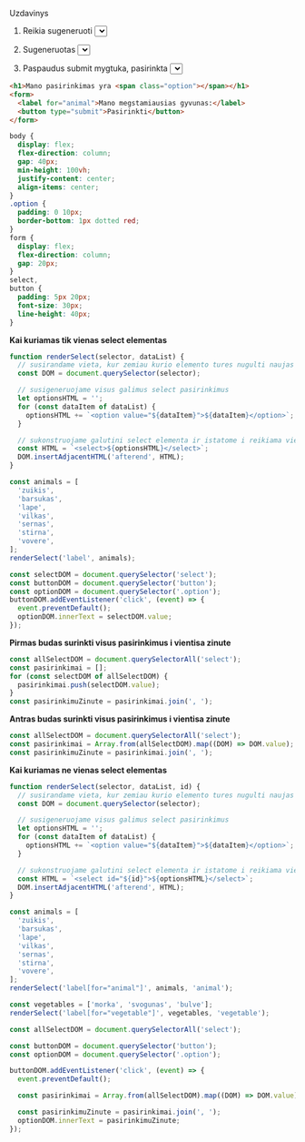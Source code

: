 Uzdavinys

1. Reikia sugeneruoti <select> formos elementa, kuriame butu isvardintos tokios reiksmes: zuikis, barsukas, lape, vilkas, sernas, stirna, vovere. Sukurti drop-down.

2. Sugeneruotas <select> elementas turi buti iterptas tarp formos <label> ir <button> elementu.

3. Paspaudus submit mygtuka, pasirinkta <select> reiksme turi buti atvaizduota .option elemente.

```html
<h1>Mano pasirinkimas yra <span class="option"></span></h1>
<form>
  <label for="animal">Mano megstamiausias gyvunas:</label>
  <button type="submit">Pasirinkti</button>
</form>
```

```css
body {
  display: flex;
  flex-direction: column;
  gap: 40px;
  min-height: 100vh;
  justify-content: center;
  align-items: center;
}
.option {
  padding: 0 10px;
  border-bottom: 1px dotted red;
}
form {
  display: flex;
  flex-direction: column;
  gap: 20px;
}
select,
button {
  padding: 5px 20px;
  font-size: 30px;
  line-height: 40px;
}
```

**Kai kuriamas tik vienas select elementas**

```js
function renderSelect(selector, dataList) {
  // susirandame vieta, kur zemiau kurio elemento tures nugulti naujas turinys
  const DOM = document.querySelector(selector);

  // susigeneruojame visus galimus select pasirinkimus
  let optionsHTML = '';
  for (const dataItem of dataList) {
    optionsHTML += `<option value="${dataItem}">${dataItem}</option>`;
  }

  // sukonstruojame galutini select elementa ir istatome i reikiama vieta
  const HTML = `<select>${optionsHTML}</select>`;
  DOM.insertAdjacentHTML('afterend', HTML);
}

const animals = [
  'zuikis',
  'barsukas',
  'lape',
  'vilkas',
  'sernas',
  'stirna',
  'vovere',
];
renderSelect('label', animals);

const selectDOM = document.querySelector('select');
const buttonDOM = document.querySelector('button');
const optionDOM = document.querySelector('.option');
buttonDOM.addEventListener('click', (event) => {
  event.preventDefault();
  optionDOM.innerText = selectDOM.value;
});
```

**Pirmas budas surinkti visus pasirinkimus i vientisa zinute**

```js
const allSelectDOM = document.querySelectorAll('select');
const pasirinkimai = [];
for (const selectDOM of allSelectDOM) {
  pasirinkimai.push(selectDOM.value);
}
const pasirinkimuZinute = pasirinkimai.join(', ');
```

**Antras budas surinkti visus pasirinkimus i vientisa zinute**

```js
const allSelectDOM = document.querySelectorAll('select');
const pasirinkimai = Array.from(allSelectDOM).map((DOM) => DOM.value);
const pasirinkimuZinute = pasirinkimai.join(', ');
```

**Kai kuriamas ne vienas select elementas**

```js
function renderSelect(selector, dataList, id) {
  // susirandame vieta, kur zemiau kurio elemento tures nugulti naujas turinys
  const DOM = document.querySelector(selector);

  // susigeneruojame visus galimus select pasirinkimus
  let optionsHTML = '';
  for (const dataItem of dataList) {
    optionsHTML += `<option value="${dataItem}">${dataItem}</option>`;
  }

  // sukonstruojame galutini select elementa ir istatome i reikiama vieta
  const HTML = `<select id="${id}">${optionsHTML}</select>`;
  DOM.insertAdjacentHTML('afterend', HTML);
}

const animals = [
  'zuikis',
  'barsukas',
  'lape',
  'vilkas',
  'sernas',
  'stirna',
  'vovere',
];
renderSelect('label[for="animal"]', animals, 'animal');

const vegetables = ['morka', 'svogunas', 'bulve'];
renderSelect('label[for="vegetable"]', vegetables, 'vegetable');

const allSelectDOM = document.querySelectorAll('select');

const buttonDOM = document.querySelector('button');
const optionDOM = document.querySelector('.option');

buttonDOM.addEventListener('click', (event) => {
  event.preventDefault();

  const pasirinkimai = Array.from(allSelectDOM).map((DOM) => DOM.value);

  const pasirinkimuZinute = pasirinkimai.join(', ');
  optionDOM.innerText = pasirinkimuZinute;
});
```
